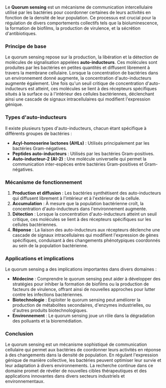 Le **Quorum sensing** est un mécanisme de communication intercellulaire utilisé par les bactéries pour coordonner certaines de leurs activités en fonction de la densité de leur population. Ce processus est crucial pour la régulation de divers comportements collectifs tels que la bioluminescence, la formation de biofilms, la production de virulence, et la sécrétion d'antibiotiques.

### Principe de base

Le quorum sensing repose sur la production, la libération et la détection de molécules de signalisation appelées **auto-inducteurs**. Ces molécules sont produites par les bactéries en petites quantités et diffusent librement à travers la membrane cellulaire. Lorsque la concentration de bactéries dans un environnement donné augmente, la concentration d'auto-inducteurs augmente également. Une fois qu'un seuil critique de concentration d'auto-inducteurs est atteint, ces molécules se lient à des récepteurs spécifiques situés à la surface ou à l'intérieur des cellules bactériennes, déclenchant ainsi une cascade de signaux intracellulaires qui modifient l'expression génique.

### Types d'auto-inducteurs

Il existe plusieurs types d'auto-inducteurs, chacun étant spécifique à différents groupes de bactéries :

- **Acyl-homoserine lactones (AHLs)** : Utilisés principalement par les bactéries Gram-négatives.
- **Peptides auto-inducteurs** : Utilisés par les bactéries Gram-positives.
- **Auto-inducteur-2 (AI-2)** : Une molécule universelle qui permet la communication inter-espèces entre bactéries Gram-positives et Gram-négatives.

### Mécanisme de fonctionnement

1. **Production et diffusion** : Les bactéries synthétisent des auto-inducteurs qui diffusent librement à l'intérieur et à l'extérieur de la cellule.
2. **Accumulation** : À mesure que la population bactérienne croît, la concentration d'auto-inducteurs dans l'environnement augmente.
3. **Détection** : Lorsque la concentration d'auto-inducteurs atteint un seuil critique, ces molécules se lient à des récepteurs spécifiques sur les cellules bactériennes.
4. **Réponse** : La liaison des auto-inducteurs aux récepteurs déclenche une cascade de signaux intracellulaires qui modifient l'expression de gènes spécifiques, conduisant à des changements phénotypiques coordonnés au sein de la population bactérienne.

### Applications et implications

Le quorum sensing a des implications importantes dans divers domaines :

- **Médecine** : Comprendre le quorum sensing peut aider à développer des stratégies pour inhiber la formation de biofilms ou la production de facteurs de virulence, offrant ainsi de nouvelles approches pour lutter contre les infections bactériennes.
- **Biotechnologie** : Exploiter le quorum sensing peut améliorer la production de métabolites secondaires, d'enzymes industrielles, ou d'autres produits biotechnologiques.
- **Environnement** : Le quorum sensing joue un rôle dans la dégradation des polluants et la bioremédiation.

### Conclusion

Le quorum sensing est un mécanisme sophistiqué de communication cellulaire qui permet aux bactéries de coordonner leurs activités en réponse à des changements dans la densité de population. En régulant l'expression génique de manière collective, les bactéries peuvent optimiser leur survie et leur adaptation à divers environnements. La recherche continue dans ce domaine promet de révéler de nouvelles cibles thérapeutiques et des applications innovantes dans divers secteurs industriels et environnementaux.